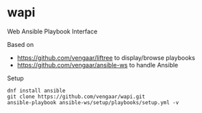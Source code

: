 # wapi
Web Ansible Playbook Interface

Based on

* https://github.com/vengaar/liftree to display/browse playbooks
* https://github.com/vengaar/ansible-ws to handle Ansible


Setup

~~~~
dnf install ansible
git clone https://github.com/vengaar/wapi.git
ansible-playbook ansible-ws/setup/playbooks/setup.yml -v
~~~~

